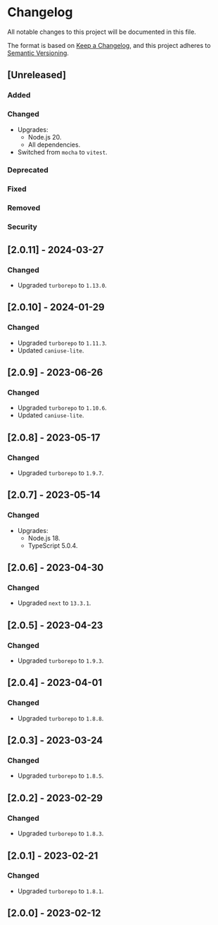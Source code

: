 # Changelog

All notable changes to this project will be documented in this file.

The format is based on [Keep a Changelog](https://keepachangelog.com/en/1.0.0/),
and this project adheres to [Semantic Versioning](https://semver.org/spec/v2.0.0.html).

## [Unreleased]

### Added

### Changed

-   Upgrades:
    -   Node.js 20.
    -   All dependencies.
-   Switched from `mocha` to `vitest`.

### Deprecated

### Fixed

### Removed

### Security

## [2.0.11] - 2024-03-27

### Changed

-   Upgraded `turborepo` to `1.13.0`.

## [2.0.10] - 2024-01-29

### Changed

-   Upgraded `turborepo` to `1.11.3`.
-   Updated `caniuse-lite`.

## [2.0.9] - 2023-06-26

### Changed

-   Upgraded `turborepo` to `1.10.6`.
-   Updated `caniuse-lite`.

## [2.0.8] - 2023-05-17

### Changed

-   Upgraded `turborepo` to `1.9.7`.

## [2.0.7] - 2023-05-14

### Changed

-   Upgrades:
    -   Node.js 18.
    -   TypeScript 5.0.4.

## [2.0.6] - 2023-04-30

### Changed

-   Upgraded `next` to `13.3.1`.

## [2.0.5] - 2023-04-23

### Changed

-   Upgraded `turborepo` to `1.9.3`.

## [2.0.4] - 2023-04-01

### Changed

-   Upgraded `turborepo` to `1.8.8`.

## [2.0.3] - 2023-03-24

### Changed

-   Upgraded `turborepo` to `1.8.5`.

## [2.0.2] - 2023-02-29

### Changed

-   Upgraded `turborepo` to `1.8.3`.

## [2.0.1] - 2023-02-21

### Changed

-   Upgraded `turborepo` to `1.8.1`.

## [2.0.0] - 2023-02-12
